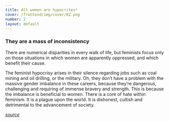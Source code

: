 ```yaml
---
title: All women are hypocrites*
cover: /frontend/img/cover/02.png
number: 2
layout: default
---
```


### They are a mass of inconsistency

There are numerical disparities in every walk of life, but feminists focus only on those situations in which women are apparently oppressed, and which benefit their cause.

The feminist hypocrisy arises in their silence regarding jobs such as coal mining and oil drilling, or the military. Oh, they don’t have a problem with the massive gender imbalance in these careers, because they’re dangerous, challenging and requiring of immense bravery and strength. This is because the imbalance is beneficial to women.
There is a core of hate within feminism. It is a plague upon the world. It is dishonest, cultish and detrimental to the advancement of society.


[*source*](https://medium.com/@snrckrd/the-hypocrisy-of-modern-feminism-and-the-equality-movement-be0aef2a54f5)
